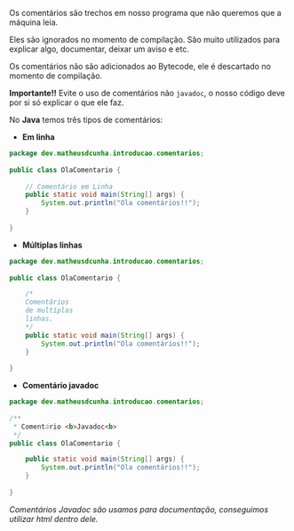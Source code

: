 Os comentários são trechos em nosso programa que não queremos que a máquina leia.

Eles são ignorados no momento de compilação. São muito utilizados para explicar algo, documentar, deixar um aviso e etc.

Os comentários não são adicionados ao Bytecode, ele é descartado no momento de compilação.

**Importante!!** Evite o uso de comentários não `javadoc`, o nosso código deve por si só explicar o que ele faz.

No **Java** temos três tipos de comentários:

- **Em linha**
```Java
package dev.matheusdcunha.introducao.comentarios;  
  
public class OlaComentario {  
      
    // Comentário em Linha  
    public static void main(String[] args) {  
        System.out.println("Ola comentários!!");  
    }  
          
}
```

- **Múltiplas linhas**
```Java
package dev.matheusdcunha.introducao.comentarios;  
  
public class OlaComentario {  

    /*
    Comentários
    de multíplas
    linhas.  
	*/  
    public static void main(String[] args) {  
        System.out.println("Ola comentários!!");  
    }  
  
}
```

- **Comentário javadoc**
```Java
package dev.matheusdcunha.introducao.comentarios;  
  
/**  
 * Comentário <b>Javadoc<b>  
 */  
public class OlaComentario {  

    public static void main(String[] args) {  
        System.out.println("Ola comentários!!");  
    }  
  
}
```
*Comentários Javadoc são usamos para documentação, conseguimos utilizar html dentro dele.*